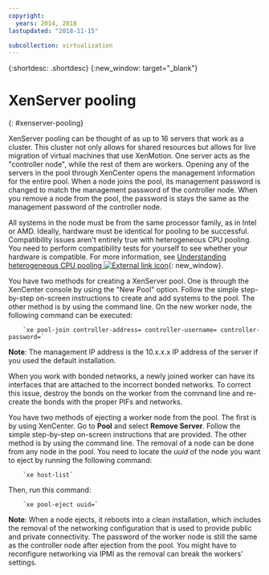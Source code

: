 ```yaml
---
copyright:
  years: 2014, 2018
lastupdated: "2018-11-15"

subcollection: virtualization
---
```


{:shortdesc: .shortdesc}
{:new_window: target="_blank"}

# XenServer pooling
{: #xenserver-pooling}

XenServer pooling can be thought of as up to 16 servers that work as a cluster. This cluster not only allows for shared resources but allows for live migration of virtual machines that use XenMotion. One server acts as the "controller node", while the rest of them are workers. Opening any of the servers in the pool through XenCenter opens the management information for the entire pool. When a node joins the pool, its management password is changed to match the management password of the controller node. When you remove a node from the pool, the password is stays the same as the management password of the controller node.

All systems in the node must be from the same processor family, as in Intel or AMD. Ideally, hardware must be identical for pooling to be successful. Compatibility issues aren't entirely true with heterogeneous CPU pooling. You need to perform compatibility tests for yourself to see whether your hardware is compatible. For more information, see [Understanding heterogeneous CPU pooling ![External link icon](../../icons/launch-glyph.svg "External link icon")](https://support.citrix.com/article/CTX127059){: new_window}.

You have two methods for creating a XenServer pool. One is through the XenCenter console by using the "New Pool" option. Follow the simple step-by-step on-screen instructions to create and add systems to the pool. The other method is by using the command line. On the new worker node, the following command can be executed:

        `xe pool-join controller-address= controller-username= controller-password=`

**Note**: The management IP address is the 10.x.x.x IP address of the server if you used the default installation.

When you work with bonded networks, a newly joined worker can have its interfaces that are attached to the incorrect bonded networks. To correct this issue, destroy the bonds on the worker from the command line and re-create the bonds with the proper PIFs and networks.

You have two methods of ejecting a worker node from the pool. The first is by using XenCenter. Go to **Pool** and select **Remove Server**. Follow the simple step-by-step on-screen instructions that are provided. The other method is by using the command line. The removal of a node can be done from any node in the pool. You need to locate the _uuid_ of the node you want to eject by running the following command:

        `xe host-list`

Then, run this command:

        `xe pool-eject uuid=`

**Note**: When a node ejects, it reboots into a clean installation, which includes the removal of the networking configuration that is used to provide public and private connectivity. The password of the worker node is still the same as the controller node after ejection from the pool. You might have to reconfigure networking via IPMI as the removal can break the workers' settings.
